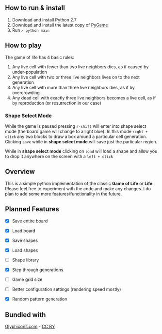 ## How to run &amp; install

1. Download and install Python 2.7
1. Download and install the latest copy of [PyGame](http://www.pygame.org/news.html)
1. Run `> python main`

## How to play

The game of life has 4 basic rules:

1. Any live cell with fewer than two live neighbors dies, as if caused by under-population
1. Any live cell with two or three live neighbors lives on to the next generation
1. Any live cell with more than three live neighbors dies, as if by overcrowding
1. Any dead cell with exactly three live neighbors becomes a live cell, as if by reproduction (or resurrection in our case)

### Shape Select Mode
While the game is paused pressing `r-shift` will enter into shape select mode (the board game will change to a light blue).
In this mode `right + click` any two blocks to draw a box around a particular cell generation. Clicking `save` while in __shape select mode__ will save just the particular region.

While in __shape select mode__ clicking on `load` will load a shape and allow you to drop it anywhere on the screen with a `left + click`

## Overview

This is a simple python implementation of the classic __Game of Life__ or __Life__.  Please feel free to experiment
with the code and make any changes.  I do plan to add some more features/functionality in the future.

## Planned Features

- [x] Save entire board
- [x] Load board
- [x] Save shapes
- [x] Load shapes
- [ ] Shape library
- [x] Step through generations
- [ ] Game grid size
- [ ] Better configuration settings (rendering speed mostly)
- [x] Random pattern generation


## Bundled with
[Glyphicons.com](http://www.GLYPHICONS.com) - [CC BY](http://creativecommons.org/licenses/by/3.0/)